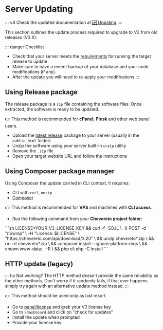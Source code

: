 # Server Updating

::: v4
Check the updated documentation at [🆙 Updating](https://v4-docs.chevereto.com/application/installing/updating.html).
:::

This section outlines the update process required to upgrade to V3 from old releases (V3.X).

::: danger Checklist
* Check that your server meets the [requirements](../server/requirements.md) for running the target release to update.
* Make sure to have a recent backup of your database and your code modifications (if any).
* After the update you will need to re-apply your modifications.
:::

## Using Release package

The release package is a `zip` file containing the software files. Once extracted, the software is ready to be updated.

👉 This method is recommended for **cPanel**, **Plesk** and other web panel users.

* Upload the [latest release](https://chevereto.com/panel/downloads) package to your server (usually in the `public_html` folder)
* Unzip the software using your server built-in `unzip` utility
* Remove the `.zip` file
* Open your target website URL and follow the instructions

## Using Composer package manager

Using Composer the update carried in CLI context. It requires:

* CLI with `curl`, `unzip`
* [Composer](https://getcomposer.org/)

👉 This method is recommended for **VPS** and machines with **CLI access**.

* Run the following command from your **Chevereto project folder**:

<code-group>
<code-block title="Debian">
```sh
LICENSE=YOUR_V3_LICENSE_KEY &&
curl -f -SOJL \
    -X POST -d "nowrap" \
    -H "License: $LICENSE" \
    "https://chevereto.com/api/download/3.20" \
&& unzip chevereto*.zip \
&& rm -rf chevereto*.zip \
&& composer install --ignore-platform-reqs \
&& chown www-data: . -R \
&& php cli.php -C install
```
</code-block>
</code-group>

## HTTP update (legacy)

::: tip Not working?
The HTTP method doesn't provide the same reliability as the other methods. Don't worry if it randomly fails, if that ever happens simply try again with an alternative update method instead.
:::

👉 This method should be used only as last resort.

* Go to [panel/license](https://chevereto.com/panel/license) and grab your V3 license key
* Go to `/dashboard` and click on "check for updates"
* Install the update when prompted
* Provide your license key
